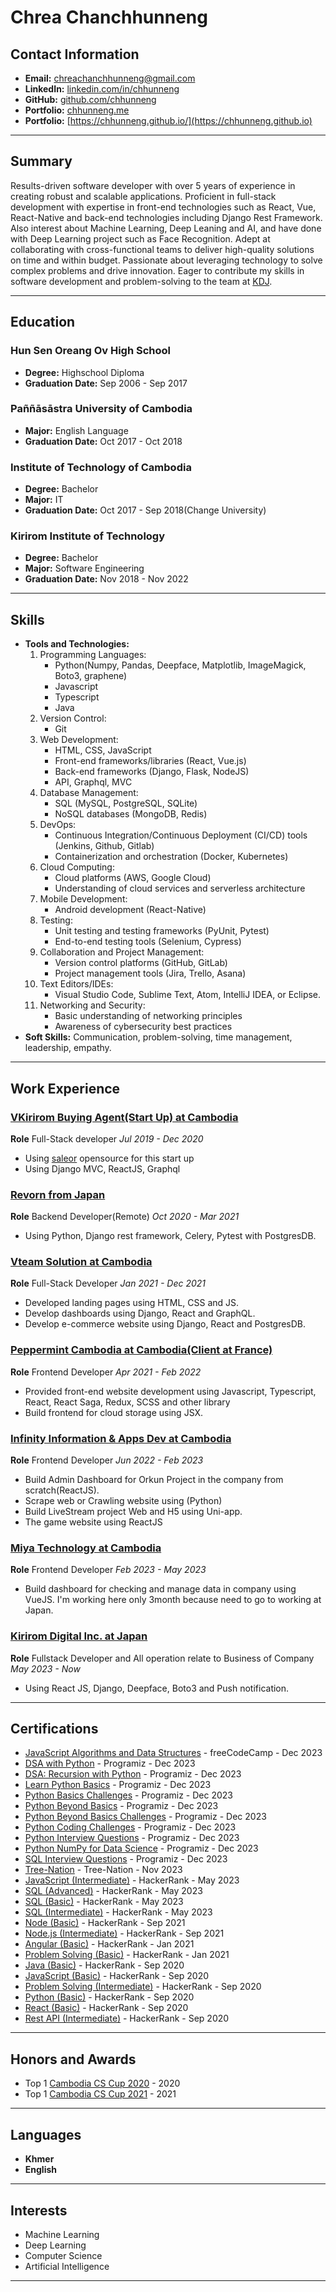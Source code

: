 # Chrea Chanchhunneng

## Contact Information

- **Email:** chreachanchhunneng@gmail.com
- **LinkedIn:** [linkedin.com/in/chhunneng](https://www.linkedin.com/in/chhunneng/)
- **GitHub:** [github.com/chhunneng](https://github.com/chhunneng)
- **Portfolio:** [chhunneng.me](https://www.chhunneng.me)
- **Portfolio:** [https://chhunneng.github.io/](https://chhunneng.github.io)

---

## Summary

Results-driven software developer with over 5 years of experience in creating robust and scalable applications. Proficient in full-stack development with expertise in front-end technologies such as React, Vue, React-Native and back-end technologies including Django Rest Framework. Also interest about Machine Learning, Deep Leaning and AI, and have done with Deep Learning project such as Face Recognition. Adept at collaborating with cross-functional teams to deliver high-quality solutions on time and within budget. Passionate about leveraging technology to solve complex problems and drive innovation. Eager to contribute my skills in software development and problem-solving to the team at [KDJ](https://www.kirirom-digital.com/).

---

## Education

### Hun Sen Oreang Ov High School

- **Degree:** Highschool Diploma
- **Graduation Date:** Sep 2006 - Sep 2017

### Paññāsāstra University of Cambodia

- **Major:** English Language
- **Graduation Date:** Oct 2017 - Oct 2018

### Institute of Technology of Cambodia

- **Degree:** Bachelor
- **Major:** IT
- **Graduation Date:** Oct 2017 - Sep 2018(Change University)

### Kirirom Institute of Technology

- **Degree:** Bachelor
- **Major:** Software Engineering
- **Graduation Date:** Nov 2018 - Nov 2022

---

## Skills

- **Tools and Technologies:**
    1. Programming Languages:
        - Python(Numpy, Pandas, Deepface, Matplotlib, ImageMagick, Boto3, graphene)
        - Javascript
        - Typescript
        - Java
    2. Version Control:
        - Git
    3. Web Development:
        - HTML, CSS, JavaScript
        - Front-end frameworks/libraries (React, Vue.js)
        - Back-end frameworks (Django, Flask, NodeJS)
        - API, Graphql, MVC
    4. Database Management:
        - SQL (MySQL, PostgreSQL, SQLite)
        - NoSQL databases (MongoDB, Redis)
    5. DevOps:
        - Continuous Integration/Continuous Deployment (CI/CD) tools (Jenkins, Github, Gitlab)
        - Containerization and orchestration (Docker, Kubernetes)
    6. Cloud Computing:
        - Cloud platforms (AWS, Google Cloud)
        - Understanding of cloud services and serverless architecture
    7. Mobile Development:
        - Android development (React-Native)
    8. Testing:
        - Unit testing and testing frameworks (PyUnit, Pytest)
        - End-to-end testing tools (Selenium, Cypress)
    9. Collaboration and Project Management:
        - Version control platforms (GitHub, GitLab)
        - Project management tools (Jira, Trello, Asana)
    10. Text Editors/IDEs:
        - Visual Studio Code, Sublime Text, Atom, IntelliJ IDEA, or Eclipse.
    11. Networking and Security:
        - Basic understanding of networking principles
        - Awareness of cybersecurity best practices
- **Soft Skills:** Communication, problem-solving, time management, leadership, empathy.

---

## Work Experience

### <ins>VKirirom Buying Agent(Start Up) at Cambodia</ins>

**Role** Full-Stack developer *Jul 2019 - Dec 2020*

- Using [saleor](https://github.com/saleor/saleor) opensource for this start up
- Using Django MVC, ReactJS, Graphql

### <ins>Revorn from Japan</ins>

**Role** Backend Developer(Remote) *Oct 2020 - Mar 2021*

- Using Python, Django rest framework, Celery, Pytest with PostgresDB.

### <ins>Vteam Solution at Cambodia</ins>

**Role** Full-Stack Developer *Jan 2021 - Dec 2021*

- Developed landing pages using HTML, CSS and JS.
- Develop dashboards using Django, React and GraphQL.
- Develop e-commerce website using Django, React and PostgresDB.

### <ins>Peppermint Cambodia at Cambodia(Client at France)</ins>

**Role** Frontend Developer *Apr 2021 - Feb 2022*

- Provided front-end website development using Javascript, Typescript, React, React Saga, Redux, SCSS and other library
- Build frontend for cloud storage using JSX.

### <ins>Infinity Information & Apps Dev at Cambodia</ins>

**Role** Frontend Developer *Jun 2022 - Feb 2023*

- Build Admin Dashboard for Orkun Project in the company from scratch(ReactJS).
- Scrape web or Crawling website using (Python)
- Build LiveStream project Web and H5 using Uni-app.
- The game website using ReactJS

### <ins>Miya Technology at Cambodia</ins>

**Role** Frontend Developer *Feb 2023 - May 2023*

- Build dashboard for checking and manage data in company using VueJS. I'm working here only 3month because need to go to working at Japan.

### <ins>Kirirom Digital Inc. at Japan</ins>

**Role** Fullstack Developer and All operation relate to Business of Company *May 2023 - Now*

- Using React JS, Django, Deepface, Boto3 and Push notification.

<!--
---

## Projects

### VKBA

- **Description:** E-commerce for the PWA. This project is for order the good from super market and delivery for your doorstep.
- **Technologies Used:** GraphQL, Django, and ReactJS.
- **GitHub Repository:** https://github.com/Chhunneng/VKBA
- **Image:** [1](/Images/vkba.png)

### Revorn API

- **Description:** Build API for manage data for revorn company. This project relate to AI, we use good odor to reduce stink.
- **Technologies Used:** Django Rest, Pytest, Celery

### Modern Rice

- **Description:** E-commerce, For user buying the product from website and delivery to home. We are a supermarket.
- **Technologies Used:** Django MVC.
- **Image:** [1](/Images/modernriceweb.png)

### Local Farm APP

- **Description:** Phone app, For user buying the product from our market and delivery to home. We are a supermarket.
- **Technologies Used:** Graphql, Hasura, React-Native.
- **Image:** [1](/Images/dermkorapp.png)

### Aleia

- **Description:** This project like a cloud that we can store some file in cloud and can read and write on the website.
- **Technologies Used:** ReactJS, Redux, React Saga

### Ynergie

- **Description:** The dashboard for data management data of power usage.
- **Technologies Used:** TypeScript, React, React
Saga, SCSS, Redux.
- **Image:** [1](/Images/ynergie.png)

### Orkun Dashboard

- **Description:** The dashboard for data management for Orkun Project. 
- **Technologies Used:** Javascript, NextJS, React, Redux-Toolkit.
- **Image:** [1](/Images/orkun.png)

### Web Crawler

- **Description:** This project is scrapping data from a Music website to get the data of song name and another info.
- **Technologies Used:** Python

### Welive

- **Description:** This is live stream project that the front end support both Desktop and Mobile view for watch live video.
- **Technologies Used:** Uni-App, VueJS and VideoJSPlayer.
- **Image:** [1](/Images/welive.png) [2](/Images/welive2.png)

### Paigow

- **Description:** Game website.
- **Technologies Used:** VueJS
- **Image:** [1](/Images/paigow.png)

### Himeno Admin

- **Description:** The dashboard for doctor know user buy what medicine and easy to manage stock.
- **Technologies Used:** React JS, Tailwind
- **GitHub Repository:** https://github.com/kirirom-digital/himeno-admin
- **Image:** [1](/Images/himeno.png)

### Irodoki Sample

- **Description:** Backend project for Irodoki sample website. This project is teacher and principle manage student photo then upload. so Parent can see the child's picture.
- **Technologies Used:** Django Rest Framework, Boto3 with s3, Postgres.
- **GitHub Repository:** https://github.com/kirirom-digital/SCKP-simple-backend

### Irodoki

- **Description:** Backend project for Irodoki website. This project is teacher and principle manage student photo then upload. so Parent can see the child's picture. We have function to convert many different format to PNG image, thumbnail image, masked Image(with watermark). Implement deepface for face recognition for assign image to children so parent can see. Send notification to parent when the new image is come.
- **Technologies Used:** Django Rest Framework, Boto3 with s3(Upload file to s3), Postgres, Deepface(for recognition the face), watchtower(For logging with cloudwatch aws), Simple JWT(Using JWT for authority), fcm-django(For send notification using firebase to mobile APP).
- **GitHub Repository:** https://github.com/kirirom-digital/SCKP-backend

### Neo backend

- **Description:** Project from ANA for manage the advertise, user can create advertise same as adsmanager in facebook. Using [Kevel API](https://www.kevel.com/) for manage the ads.
- **Technologies Used:** Django, graphene(For graphql), google cloud for storing the query of Kevel.
- **GitHub Repository:** https://github.com/FourM/neo_console_backend/tree/develop

### Neo Logger server

- **Description:** Project for storing log to another server.
- **Technologies Used:** Golang
- **GitHub Repository:** https://github.com/FourM/neo-logger-server
-->
---

## Certifications

- [JavaScript Algorithms and Data Structures](https://freecodecamp.org/certification/Chhunneng/javascript-algorithms-and-data-structures) - freeCodeCamp - Dec 2023
- [DSA with Python](https://programiz.pro/certificates/detail/373D1883BBA9) - Programiz - Dec 2023
- [DSA: Recursion with Python](https://programiz.pro/certificates/detail/A0016EE6B636) - Programiz - Dec 2023
- [Learn Python Basics](https://programiz.pro/certificates/detail/3BEF8442509E) - Programiz - Dec 2023
- [Python Basics Challenges](https://programiz.pro/certificates/detail/244F1270BE87) - Programiz - Dec 2023
- [Python Beyond Basics](https://programiz.pro/certificates/detail/63C9DAB62946) - Programiz - Dec 2023
- [Python Beyond Basics Challenges](https://programiz.pro/certificates/detail/9B644647EC06) - Programiz - Dec 2023
- [Python Coding Challenges](https://programiz.pro/certificates/detail/60A1B6AA5095) - Programiz - Dec 2023
- [Python Interview Questions](https://programiz.pro/certificates/detail/684EEB7537BC) - Programiz - Dec 2023
- [Python NumPy for Data Science](https://programiz.pro/certificates/detail/E914D640C204) - Programiz - Dec 2023
- [SQL Interview Questions](https://programiz.pro/certificates/detail/A632098B7A10) - Programiz - Dec 2023
- [Tree-Nation](https://tree-nation.com/certificate/654490bfe83c5) - Tree-Nation - Nov 2023
- [JavaScript (Intermediate)](https://www.hackerrank.com/certificates/ac12ce550dc9) - HackerRank - May 2023
- [SQL (Advanced)](https://www.hackerrank.com/certificates/776489b001b1) - HackerRank - May 2023
- [SQL (Basic)](https://www.hackerrank.com/certificates/0c8e29db2b4e) - HackerRank - May 2023
- [SQL (Intermediate)](https://www.hackerrank.com/certificates/a13a3f2458dc) - HackerRank - May 2023
- [Node (Basic)](https://www.hackerrank.com/certificates/eb7a9365b00d) - HackerRank - Sep 2021
- [Node.js (Intermediate)](https://www.hackerrank.com/certificates/9f1715da2465) - HackerRank - Sep 2021
- [Angular (Basic)](https://www.hackerrank.com/certificates/9d1cdfdba6f2) - HackerRank - Jan 2021
- [Problem Solving (Basic)](https://www.hackerrank.com/certificates/3a93df5135f3) - HackerRank - Jan 2021
- [Java (Basic)](https://www.hackerrank.com/certificates/18c4706d56a6) - HackerRank - Sep 2020
- [JavaScript (Basic)](https://www.hackerrank.com/certificates/9dab6601aba4) - HackerRank - Sep 2020
- [Problem Solving (Intermediate)](https://www.hackerrank.com/certificates/e19805565373) - HackerRank - Sep 2020
- [Python (Basic)](https://www.hackerrank.com/certificates/2c5183c9ab39) - HackerRank - Sep 2020
- [React (Basic)](https://www.hackerrank.com/certificates/f99bf62b3ec9) - HackerRank - Sep 2020
- [Rest API (Intermediate)](https://www.hackerrank.com/certificates/5051b300d131) - HackerRank - Sep 2020

---

## Honors and Awards

- Top 1 [Cambodia CS Cup 2020](https://sites.google.com/paragoniu.edu.kh/cscup/previous-years/cambodia-cs-cup-2020) - 2020
- Top 1 [Cambodia CS Cup 2021](https://sites.google.com/paragoniu.edu.kh/cscup/previous-years/cambodia-cs-cup-2021) - 2021

---

## Languages

- **Khmer**
- **English**

---

## Interests

- Machine Learning
- Deep Learning
- Computer Science
- Artificial Intelligence

---

<!-- ## References
Available upon request. -->
